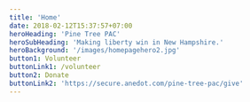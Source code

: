 ```yaml
---
title: 'Home'
date: 2018-02-12T15:37:57+07:00
heroHeading: 'Pine Tree PAC'
heroSubHeading: 'Making liberty win in New Hampshire.'
heroBackground: '/images/homepagehero2.jpg'
button1: Volunteer
buttonLink1: /volunteer
button2: Donate
buttonLink2: 'https://secure.anedot.com/pine-tree-pac/give'
---
```

